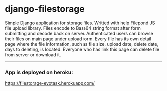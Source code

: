 # django-filestorage
Simple Django application for storage files. Writted with help Filepond JS file upload library.
Files encode to Base64 string format after form submitting and decode back on server.
Authenticated users can browse their files on main page under upload form. Every file has its own detail page where the file information, such as file size, upload date, delete date, days to deleting, is located. Everyone who has link this page can delete file from server or download it.
___
### App is deployed on heroku:
https://filestorage-evotask.herokuapp.com/